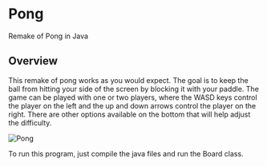 # Pong
Remake of Pong in Java

## Overview
This remake of pong works as you would expect. The goal is to keep the ball from hitting your side of the screen by blocking it with your paddle.
The game can be played with one or two players, where the WASD keys control the player on the left and the up and down arrows control the player on 
the right. There are other options available on the bottom that will help adjust the difficulty.

![Pong](images/Pong.jpg)

To run this program, just compile the java files and run the Board class.

